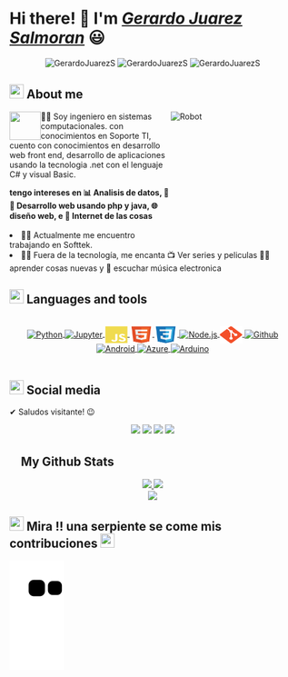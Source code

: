 <h1>Hi there! 👋 I'm  <a href="https://www.linkedin.com/in/gerardojuarezs/"><i>Gerardo Juarez Salmoran</i></a> 😃️</h1>

<div align="center">
  <p align="center" href="https://github.com/GerardoJuarezS"> 
    <img src="https://komarev.com/ghpvc/?username=gerardojuarezs&label=Profile%20views&color=0e75b6&style=flat&color=green" alt="GerardoJuarezS"/> 
    <img src="https://img.shields.io/github/followers/gerardojuarezs.svg?style=flat&logo=github&label=Follow&maxAge=2592000&color=orange" alt="GerardoJuarezS"/> 
    <img src="https://img.shields.io/twitter/follow/JuarezSalmoran?color=blue&label=Follow&logo=twitter&style=flat" alt="GerardoJuarezS"/>   
  </p>
</div>




<div>
  <h2> <img src="https://media.tenor.com/5O65LxemnzkAAAAj/1336.gif" width=25px height=25px/> About me </h2>
  <img align="right" width=220px height=220px alt="Robot" src="https://c.tenor.com/E1Pzp4XyLvMAAAAi/technologist-technologists.gif"/>
  <img src="https://media4.giphy.com/media/LrMBxuVKqDHCOJ79fP/giphy.gif?cid=ecf05e47wjry0t76ho0lwpqqrmgxjbigsfbv95j8um8hsvhw&rid=giphy.gif&ct=s" width=55px height=50px align="left"/>
  <p> 👩‍🔧 Soy ingeniero en sistemas computacionales. con conocimientos en Soporte TI, cuento con conocimientos en desarrollo web front end, desarrollo de aplicaciones usando la tecnologia .net con el lenguaje C# y visual Basic. </p>
  <b> tengo intereses en 📊 Analisis de datos, 🧠🤖 Desarrollo web usando php y java, 🌐 diseño web, e 🦾 Internet de las cosas</b>
  <br>
  <br>
  <!--
  <ul>
    <li>🌱 Actualmente curso: </li>
    <ul>
      <li> Analisis de datos de google en cursera </li>
      <li> Soporte TI de google en cursera </li>
    </ul>
-->
    <li>🐱‍👤 Actualmente me encuentro trabajando en Softtek.</li>
    <li>🐱‍🏍 Fuera de la tecnología, me encanta 📺 Ver series y peliculas 🐱‍💻 aprender cosas nuevas y 🎵 escuchar música electronica  </li>
  </ul>
</div>
<!--
<p align="left"> <a href="https://github.com/ryo-ma/github-profile-trophy"><img src="https://github-profile-trophy.vercel.app/?username=gerardojuarezs" alt="GerardoJuarezS" /></a> </p>
-->
 
<h2><img src="https://c.tenor.com/9LLhY-WtfbcAAAAi/afas-software-afas.gif" width=25px height=25px/> Languages and tools </h2>
<div align="center" valign="top"><br>
  <a href="https://www.python.org/" target="_blank" rel="noreferrer">
    <img align="center" alt="Python" height="30" width="40" src="https://cdn.jsdelivr.net/gh/devicons/devicon/icons/python/python-original.svg">
  </a>
  <a href="https://jupyter.org/" target="_blank" rel="noreferrer">
    <img align="center" alt="Jupyter" width="40" height="30" src="https://cdn.jsdelivr.net/gh/devicons/devicon/icons/jupyter/jupyter-original-wordmark.svg" />
  </a>
 <!-- 
 <img align="center" alt="React" height="30" width="40" src="https://raw.githubusercontent.com/devicons/devicon/master/icons/react/react-original.svg">
  <img align="center" alt="Redux" height="30" width="40" src="https://raw.githubusercontent.com/devicons/devicon/master/icons/redux/redux-original.svg">
-->
  <a href="https://www.javascript.com/" target="_blank" rel="noreferrer">
    <img align="center" alt="JavaScript" height="30" width="40" src="https://raw.githubusercontent.com/devicons/devicon/master/icons/javascript/javascript-plain.svg">
  </a>
  <!-- <img align="center" alt="Js" height="30" width="40" src="https://raw.githubusercontent.com/devicons/devicon/master/icons/typescript/typescript-plain.svg"> -->
  <a href="https://www.w3.org/html/" target="_blank" rel="noreferrer">
    <img align="center" alt="HTML" height="30" width="40" src="https://raw.githubusercontent.com/devicons/devicon/master/icons/html5/html5-original.svg">
  </a>
  <a href="https://www.w3schools.com/css/" target="_blank" rel="noreferrer">
    <img align="center" alt="CSS" height="30" width="40" src="https://raw.githubusercontent.com/devicons/devicon/master/icons/css3/css3-original.svg">
  </a>
  <a href="https://nodejs.org" target="_blank" rel="noreferrer">
    <img align="center" alt="Node.js" height="30" width="40" src="https://cdn.worldvectorlogo.com/logos/nodejs-icon.svg">
  </a>
  <!--<img align="center" alt="Wa-Jest" height="30" width="40" src="https://cdn.jsdelivr.net/gh/devicons/devicon/icons/jest/jest-plain.svg"> -->
  <a href="https://git-scm.com/" target="_blank" rel="noreferrer">
    <img align="center" alt="Git" height="30" width="40" src="https://raw.githubusercontent.com/devicons/devicon/master/icons/git/git-original.svg">
  </a>
  <a href="https://github.com/" target="_blank" rel="noreferrer">
    <img align="center" alt="Github" height="35" width="35" src="https://cdn.iconscout.com/icon/free/png-512/github-153-675523.png">
  </a>
    <!--   <img align="center" alt="github" height="30" width="40" src="https://raw.githubusercontent.com/devicons/devicon/master/icons/github/github-original.svg"> 
  <img align="center" alt="linux" height="30" width="40" src="https://raw.githubusercontent.com/devicons/devicon/master/icons/linux/linux-original.svg"> -->
  <a href="https://developer.android.com" target="_blank" rel="noreferrer">
    <img align="center" alt="Android" width="40" height="30" src="https://cdn.jsdelivr.net/gh/devicons/devicon/icons/android/android-plain.svg" />
  </a>
  <!-- <img align="center" alt="arduino" width="40" height="30" src="https://cdn.worldvectorlogo.com/logos/arduino-1.svg"/> -->
  <a href="https://azure.microsoft.com/en-in/" target="_blank" rel="noreferrer">
    <img align="center" alt="Azure" width="40" height="30" src="https://cdn.jsdelivr.net/gh/devicons/devicon/icons/azure/azure-original.svg" />
  </a>
  <a href="https://www.arduino.cc/" target="_blank" rel="noreferrer">
    <img align="center" alt="Arduino" width="40" height="30" src="https://cdn.jsdelivr.net/gh/devicons/devicon/icons/arduino/arduino-original.svg" />
  </a>
</div><br>

<h2> <img src="https://c.tenor.com/s6c_dD6n6CYAAAAi/microsoft-microsoft-windows.gif" width=25px height=25px/> Social media </h2>
  
  <p>✔ Saludos visitante! 😉️
</div>

<div align="center">
  <a href="https://www.instagram.com/gjsalmoran/" target="_blank"><img src="https://img.shields.io/badge/-Instagram-%23E4405F?style=for-the-badge&logo=instagram&logoColor=white" target="_blank"></a>
  <a href="https://www.linkedin.com/in/gerardojuarezs/" target="_blank"><img src="https://img.shields.io/badge/-LinkedIn-%230077B5?style=for-the-badge&logo=linkedin&logoColor=white" target="_blank"></a> 
  <a href="mailto:gerardo_juarez@hotmail.com"><img src="https://img.shields.io/badge/-Gmail-%23333?style=for-the-badge&logo=gmail&logoColor=white&color=red" target="_blank"></a>
  <a href="https://twitter.com/JuarezSalmoran"><img src="https://img.shields.io/badge/-Twitter-%1DA1F2?style=for-the-badge&logo=twitter&logoColor=white&color=1DA1F2" target="_blank"></a>
</div>

<h2> <img src="https://c.tenor.com/hxHmbBGAThcAAAAi/question.gif" width=15px height=25px/> My Github Stats </h2>



<div align ="center">
  <a href="https://github.com/gerardojuarezs">
    <picture>
      <source media="(prefers-color-scheme: dark)" srcset="https://github-readme-stats.vercel.app/api?username=GerardoJuarezS&count_private=true&include_all_commits=true&show_icons=true&theme=dark&hide_border=false&show_owner=true">
      <img height="150em" src="https://github-readme-stats.vercel.app/api?username=GerardoJuarezS&count_private=true&include_all_commits=true&show_icons=true&theme=light&hide_border=false&show_owner=true">
    </picture>
    <picture>
      <source media="(prefers-color-scheme: dark)" srcset="https://github-readme-stats.vercel.app/api/top-langs/?username=GerardoJuarezS&theme=dark&hide_border=false&&layout=compact">
      <img height="150em" src="https://github-readme-stats.vercel.app/api/top-langs/?username=gerardojuarezs&theme=light&hide_border=false&&layout=compact">
    </picture>
  </a>
</div>

  <div align="center">
    <a href="https://github.com/gerardojuarezs">
      <picture>
        <source media="(prefers-color-scheme: dark)" srcset="https://github-readme-streak-stats.herokuapp.com/?user=gerardojuarezs&theme=dark">
        <img height="150em" align="center" src="https://github-readme-streak-stats.herokuapp.com/?user=gerardojuarezs&theme=light">
      </picture>
    </a>
  </div>

<h2><img src="https://c.tenor.com/kALaOTg9xiYAAAAi/cube-square.gif" width=25px height=25px/>  Mira !! una serpiente se come mis contribuciones <img src="https://c.tenor.com/AFB6UUnsEZIAAAAi/dm4uz3-foekoe.gif" width=25px height=25px/> </h2>

<div align="ce width=25px/> nter">
   <a href="https://github.com/gerardojuarezs">
     <img align="center" src="https://github.com/GerardoJuarezS/GerardoJuarezS/blob/output/github-contribution-grid-snake.svg" alt="gerardojuarezs" /></p></p>
 </div>
